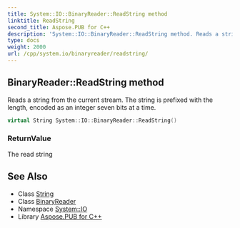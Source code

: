 ```yaml
---
title: System::IO::BinaryReader::ReadString method
linktitle: ReadString
second_title: Aspose.PUB for C++
description: 'System::IO::BinaryReader::ReadString method. Reads a string from the current stream. The string is prefixed with the length, encoded as an integer seven bits at a time in C++.'
type: docs
weight: 2000
url: /cpp/system.io/binaryreader/readstring/
---
```

## BinaryReader::ReadString method


Reads a string from the current stream. The string is prefixed with the length, encoded as an integer seven bits at a time.

```cpp
virtual String System::IO::BinaryReader::ReadString()
```


### ReturnValue

The read string

## See Also

* Class [String](../../../system/string/)
* Class [BinaryReader](../)
* Namespace [System::IO](../../)
* Library [Aspose.PUB for C++](../../../)
